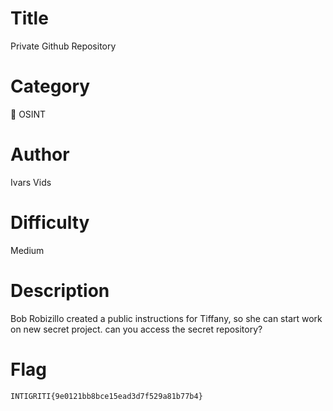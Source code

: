 # Title

Private Github Repository

# Category

🔎 OSINT

# Author

Ivars Vids

# Difficulty

Medium

# Description

Bob Robizillo created a public instructions for Tiffany, so she can start work on new secret project. can you access the secret repository?

# Flag

`INTIGRITI{9e0121bb8bce15ead3d7f529a81b77b4}`
